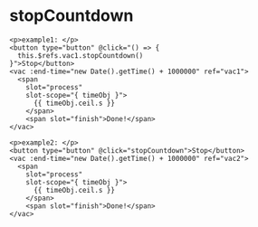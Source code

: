 # stopCountdown

<template>
<ClientOnly>
  <p>example1: </p>
  <button type="button" @click="() => {
    this.$refs.vac1.stopCountdown()
  }">Stop</button>
  <vac :end-time="new Date().getTime() + 1000000" ref="vac1">
    <span
      slot="process"
      slot-scope="{ timeObj }">
        {{ timeObj.ceil.s }}
      </span>
      <span slot="finish">Done!</span>
  </vac>
  <p>example2: </p>
  <button type="button" @click="stopCountdown">Stop</button>
  <vac :end-time="new Date().getTime() + 1000000" ref="vac2">
    <span
      slot="process"
      slot-scope="{ timeObj }">
        {{ timeObj.ceil.s }}
      </span>
      <span slot="finish">Done!</span>
  </vac>
</ClientOnly>
</template>

``` vue
<p>example1: </p>
<button type="button" @click="() => {
  this.$refs.vac1.stopCountdown()
}">Stop</button>
<vac :end-time="new Date().getTime() + 1000000" ref="vac1">
  <span
    slot="process"
    slot-scope="{ timeObj }">
      {{ timeObj.ceil.s }}
    </span>
    <span slot="finish">Done!</span>
</vac>
```

``` vue
<p>example2: </p>
<button type="button" @click="stopCountdown">Stop</button>
<vac :end-time="new Date().getTime() + 1000000" ref="vac2">
  <span
    slot="process"
    slot-scope="{ timeObj }">
      {{ timeObj.ceil.s }}
    </span>
    <span slot="finish">Done!</span>
</vac>
```

<script>
export default {
  data() {
    return {}
  },
  methods: {
    stopCountdown() {
      const vm = this
      vm.$refs.vac2.stopCountdown()
    }
  }
}
</script>
